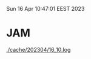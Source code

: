 Sun 16 Apr 10:47:01 EEST 2023
# JAM
<a href='./cache/202304/16_10.log'>./cache/202304/16_10.log</a>

